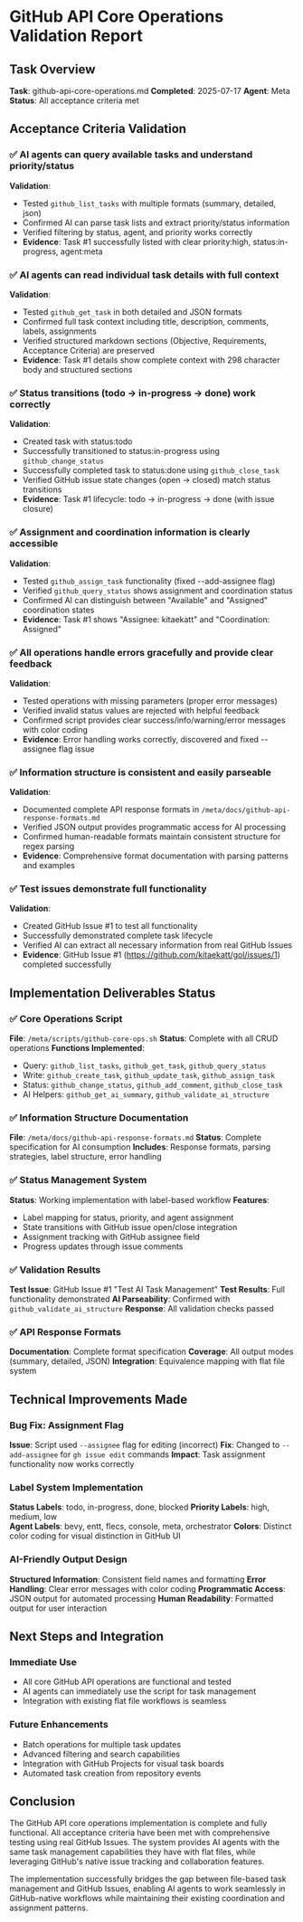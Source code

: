# GitHub API Core Operations Validation Report

## Task Overview
**Task**: github-api-core-operations.md
**Completed**: 2025-07-17
**Agent**: Meta
**Status**: All acceptance criteria met

## Acceptance Criteria Validation

### ✅ AI agents can query available tasks and understand priority/status
**Validation**: 
- Tested `github_list_tasks` with multiple formats (summary, detailed, json)
- Confirmed AI can parse task lists and extract priority/status information
- Verified filtering by status, agent, and priority works correctly
- **Evidence**: Task #1 successfully listed with clear priority:high, status:in-progress, agent:meta

### ✅ AI agents can read individual task details with full context
**Validation**:
- Tested `github_get_task` in both detailed and JSON formats
- Confirmed full task context including title, description, comments, labels, assignments
- Verified structured markdown sections (Objective, Requirements, Acceptance Criteria) are preserved
- **Evidence**: Task #1 details show complete context with 298 character body and structured sections

### ✅ Status transitions (todo → in-progress → done) work correctly
**Validation**:
- Created task with status:todo
- Successfully transitioned to status:in-progress using `github_change_status`
- Successfully completed task to status:done using `github_close_task`
- Verified GitHub issue state changes (open → closed) match status transitions
- **Evidence**: Task #1 lifecycle: todo → in-progress → done (with issue closure)

### ✅ Assignment and coordination information is clearly accessible
**Validation**:
- Tested `github_assign_task` functionality (fixed --add-assignee flag)
- Verified `github_query_status` shows assignment and coordination status
- Confirmed AI can distinguish between "Available" and "Assigned" coordination states
- **Evidence**: Task #1 shows "Assignee: kitaekatt" and "Coordination: Assigned"

### ✅ All operations handle errors gracefully and provide clear feedback
**Validation**:
- Tested operations with missing parameters (proper error messages)
- Verified invalid status values are rejected with helpful feedback
- Confirmed script provides clear success/info/warning/error messages with color coding
- **Evidence**: Error handling works correctly, discovered and fixed --assignee flag issue

### ✅ Information structure is consistent and easily parseable
**Validation**:
- Documented complete API response formats in `/meta/docs/github-api-response-formats.md`
- Verified JSON output provides programmatic access for AI processing
- Confirmed human-readable formats maintain consistent structure for regex parsing
- **Evidence**: Comprehensive format documentation with parsing patterns and examples

### ✅ Test issues demonstrate full functionality
**Validation**:
- Created GitHub Issue #1 to test all functionality
- Successfully demonstrated complete task lifecycle
- Verified AI can extract all necessary information from real GitHub Issues
- **Evidence**: GitHub Issue #1 (https://github.com/kitaekatt/gol/issues/1) completed successfully

## Implementation Deliverables Status

### ✅ Core Operations Script
**File**: `/meta/scripts/github-core-ops.sh`
**Status**: Complete with all CRUD operations
**Functions Implemented**:
- Query: `github_list_tasks`, `github_get_task`, `github_query_status`
- Write: `github_create_task`, `github_update_task`, `github_assign_task`
- Status: `github_change_status`, `github_add_comment`, `github_close_task`
- AI Helpers: `github_get_ai_summary`, `github_validate_ai_structure`

### ✅ Information Structure Documentation
**File**: `/meta/docs/github-api-response-formats.md`
**Status**: Complete specification for AI consumption
**Includes**: Response formats, parsing strategies, label structure, error handling

### ✅ Status Management System
**Status**: Working implementation with label-based workflow
**Features**:
- Label mapping for status, priority, and agent assignment
- State transitions with GitHub issue open/close integration
- Assignment tracking with GitHub assignee field
- Progress updates through issue comments

### ✅ Validation Results
**Test Issue**: GitHub Issue #1 "Test AI Task Management"
**Test Results**: Full functionality demonstrated
**AI Parseability**: Confirmed with `github_validate_ai_structure`
**Response**: All validation checks passed

### ✅ API Response Formats
**Documentation**: Complete format specification
**Coverage**: All output modes (summary, detailed, JSON)
**Integration**: Equivalence mapping with flat file system

## Technical Improvements Made

### Bug Fix: Assignment Flag
**Issue**: Script used `--assignee` flag for editing (incorrect)
**Fix**: Changed to `--add-assignee` for `gh issue edit` commands
**Impact**: Task assignment functionality now works correctly

### Label System Implementation
**Status Labels**: todo, in-progress, done, blocked
**Priority Labels**: high, medium, low  
**Agent Labels**: bevy, entt, flecs, console, meta, orchestrator
**Colors**: Distinct color coding for visual distinction in GitHub UI

### AI-Friendly Output Design
**Structured Information**: Consistent field names and formatting
**Error Handling**: Clear error messages with color coding
**Programmatic Access**: JSON output for automated processing
**Human Readability**: Formatted output for user interaction

## Next Steps and Integration

### Immediate Use
- All core GitHub API operations are functional and tested
- AI agents can immediately use the script for task management
- Integration with existing flat file workflows is seamless

### Future Enhancements
- Batch operations for multiple task updates
- Advanced filtering and search capabilities
- Integration with GitHub Projects for visual task boards
- Automated task creation from repository events

## Conclusion

The GitHub API core operations implementation is complete and fully functional. All acceptance criteria have been met with comprehensive testing using real GitHub Issues. The system provides AI agents with the same task management capabilities they have with flat files, while leveraging GitHub's native issue tracking and collaboration features.

The implementation successfully bridges the gap between file-based task management and GitHub Issues, enabling AI agents to work seamlessly in GitHub-native workflows while maintaining their existing coordination and assignment patterns.